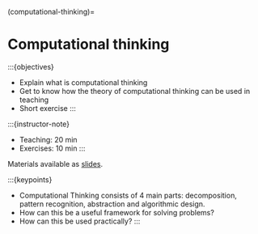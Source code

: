 (computational-thinking)=

# Computational thinking


:::{objectives}
- Explain what is computational thinking
- Get to know how the theory of computational thinking can be used in teaching
- Short exercise
:::

:::{instructor-note}
- Teaching: 20 min
- Exercises: 10 min
:::


Materials available as [slides](https://github.com/coderefinery/train-the-trainer/blob/main/content/collaborative-notes.md).


:::{keypoints}
- Computational Thinking consists of 4 main parts: decomposition, pattern recognition, abstraction and algorithmic design.
- How can this be a useful framework for solving problems?
- How can this be used practically?
:::
